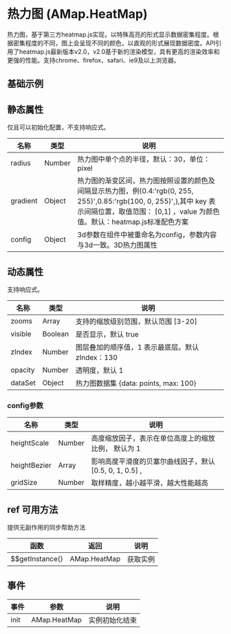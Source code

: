 # 热力图 (AMap.HeatMap)
热力图，基于第三方heatmap.js实现，以特殊高亮的形式显示数据密集程度。根据密集程度的不同，图上会呈现不同的颜色，以直观的形式展现数据密度。API引用了heatmap.js最新版本v2.0，v2.0基于新的渲染模型，具有更高的渲染效率和更强的性能。支持chrome、firefox、safari、ie9及以上浏览器。

## 基础示例

<vuep template="#example"></vuep>

<script v-pre type="text/x-template" id="example">

  <template>
    <div class="amap-page-container">
      <el-amap  :zoom="zoom" :center="center" class="amap-demo">
        <el-amap-layer-heat-map :visible="visible" :data-set="dataSet"></el-amap-layer-heat-map>
      </el-amap>
      <div class="toolbar">
        <button type="button" name="button" @click="toggleVisible">{{visible ? '隐藏图层' : '显示图层'}}</button>
      </div>
    </div>
  </template>

  <style>
    .amap-demo {
      height: 300px;
    }
  </style>

  <script>
    var heatmapData=[{"lng":116.191031,"lat":39.988585,"count":10},{"lng":116.389275,"lat":39.925818,"count":11},{"lng":116.287444,"lat":39.810742,"count":12},{"lng":116.481707,"lat":39.940089,"count":13},{"lng":116.410588,"lat":39.880172,"count":14},{"lng":116.394816,"lat":39.91181,"count":15},{"lng":116.416002,"lat":39.952917,"count":16},{"lng":116.39671,"lat":39.924903,"count":17},{"lng":116.180816,"lat":39.957553,"count":18},{"lng":116.382035,"lat":39.874114,"count":19},{"lng":116.316648,"lat":39.914529,"count":20},{"lng":116.395803,"lat":39.908556,"count":21},{"lng":116.74553,"lat":39.875916,"count":22},{"lng":116.352289,"lat":39.916475,"count":23},{"lng":116.441548,"lat":39.878262,"count":24},{"lng":116.318947,"lat":39.942735,"count":25},{"lng":116.382585,"lat":39.941949,"count":26},{"lng":116.42042,"lat":39.884017,"count":27},{"lng":116.31744,"lat":39.892561,"count":28},{"lng":116.407059,"lat":39.912438,"count":29},{"lng":116.412351,"lat":39.888082,"count":30},{"lng":116.444341,"lat":39.915891,"count":31},{"lng":116.335385,"lat":39.741756,"count":32},{"lng":116.3926,"lat":40.008733,"count":33},{"lng":116.389731,"lat":39.92292,"count":34},{"lng":116.413371,"lat":39.874483,"count":35},{"lng":116.199752,"lat":39.911717,"count":36},{"lng":116.278472,"lat":40.254994,"count":37},{"lng":116.464252,"lat":39.925828,"count":38},{"lng":116.479475,"lat":39.937945,"count":39},{"lng":116.415599,"lat":39.956902,"count":40},{"lng":116.355675,"lat":39.870089,"count":41},{"lng":116.295267,"lat":39.987171,"count":42},{"lng":116.323634,"lat":39.911692,"count":43},{"lng":116.692769,"lat":40.173307,"count":44},{"lng":116.287888,"lat":39.928531,"count":45},{"lng":116.386502,"lat":39.922747,"count":46},{"lng":116.236773,"lat":40.218341,"count":47},{"lng":116.490636,"lat":39.804253,"count":48},{"lng":116.391095,"lat":39.925791,"count":49},{"lng":116.472402,"lat":39.769178,"count":50},{"lng":116.38657,"lat":39.956731,"count":51},{"lng":116.427536,"lat":39.943671,"count":52},{"lng":116.374547,"lat":39.967588,"count":53},{"lng":116.380383,"lat":39.871634,"count":54},{"lng":116.376092,"lat":39.965485,"count":55},{"lng":116.352424,"lat":39.91811,"count":56},{"lng":116.020157,"lat":40.348526,"count":57},{"lng":116.416201,"lat":39.951736,"count":58},{"lng":116.405392,"lat":39.908738,"count":59},{"lng":116.49238,"lat":39.926248,"count":60},{"lng":116.389282,"lat":39.988391,"count":61},{"lng":116.396683,"lat":39.923487,"count":62},{"lng":116.41718,"lat":39.905213,"count":63},{"lng":116.321512,"lat":39.913192,"count":64},{"lng":116.260028,"lat":40.03353,"count":65},{"lng":116.394846,"lat":39.911168,"count":66},{"lng":116.374767,"lat":39.96608,"count":67},{"lng":116.6841,"lat":39.909762,"count":68},{"lng":116.3838,"lat":39.95811,"count":69},{"lng":116.39243,"lat":40.01143,"count":70},{"lng":116.661912,"lat":40.121137,"count":71},{"lng":116.333056,"lat":39.90123,"count":72},{"lng":116.484839,"lat":39.881729,"count":73},{"lng":116.360923,"lat":39.935745,"count":74},{"lng":116.408531,"lat":39.953194,"count":75},{"lng":116.417916,"lat":39.954029,"count":76},{"lng":116.412215,"lat":39.992282,"count":77},{"lng":116.181532,"lat":40.048762,"count":78},{"lng":116.434848,"lat":40.070463,"count":79},{"lng":116.385039,"lat":39.956937,"count":80},{"lng":116.755067,"lat":39.854499,"count":81},{"lng":116.396061,"lat":39.912841,"count":82},{"lng":116.474303,"lat":39.971398,"count":83},{"lng":116.376262,"lat":39.85811,"count":84},{"lng":116.403783,"lat":39.954469,"count":85},{"lng":116.339136,"lat":39.729159,"count":86},{"lng":116.240159,"lat":39.947003,"count":87},{"lng":117.107541,"lat":40.141457,"count":88},{"lng":116.341813,"lat":40.078786,"count":89},{"lng":116.320648,"lat":39.706455,"count":90},{"lng":116.402566,"lat":39.960873,"count":91},{"lng":116.849261,"lat":40.402999,"count":92},{"lng":116.521064,"lat":39.834187,"count":93},{"lng":116.329942,"lat":39.925327,"count":94},{"lng":116.479852,"lat":39.974856,"count":95},{"lng":116.399185,"lat":39.925736,"count":96},{"lng":116.193166,"lat":39.911953,"count":1},{"lng":116.400916,"lat":39.870614,"count":2},{"lng":116.518041,"lat":39.956615,"count":3},{"lng":116.388981,"lat":39.997716,"count":4},{"lng":116.285852,"lat":39.863497,"count":5},{"lng":116.294167,"lat":39.884599,"count":6},{"lng":116.394235,"lat":39.996845,"count":7},{"lng":116.32471,"lat":39.970486,"count":8},{"lng":116.496828,"lat":39.99335,"count":9},{"lng":116.482534,"lat":39.934086,"count":10},{"lng":116.454662,"lat":39.974981,"count":11},{"lng":116.387076,"lat":39.87631,"count":12},{"lng":116.433341,"lat":39.92803,"count":13},{"lng":116.382196,"lat":39.941606,"count":14},{"lng":116.244286,"lat":39.82905,"count":15},{"lng":116.566672,"lat":40.176097,"count":16},{"lng":116.686862,"lat":39.908507,"count":17},{"lng":117.240166,"lat":40.175796,"count":18},{"lng":116.428661,"lat":39.866958,"count":19},{"lng":116.443292,"lat":39.917447,"count":20},{"lng":116.356538,"lat":39.926711,"count":21},{"lng":116.194086,"lat":39.912242,"count":22},{"lng":116.379861,"lat":39.971831,"count":23},{"lng":116.377966,"lat":39.874647,"count":24},{"lng":116.466778,"lat":39.926304,"count":25},{"lng":116.692078,"lat":40.170197,"count":26},{"lng":116.428651,"lat":39.94275,"count":27},{"lng":116.322655,"lat":39.939517,"count":28},{"lng":116.445601,"lat":39.98439,"count":29},{"lng":116.662833,"lat":39.912238,"count":30},{"lng":116.394183,"lat":39.925557,"count":31},{"lng":116.312788,"lat":39.860017,"count":32},{"lng":116.104708,"lat":40.065563,"count":33},{"lng":116.204443,"lat":39.938295,"count":34},{"lng":116.310917,"lat":39.89381,"count":35},{"lng":116.265851,"lat":39.834247,"count":36},{"lng":116.33501,"lat":39.742507,"count":37},{"lng":116.397519,"lat":39.99794,"count":38},{"lng":116.441252,"lat":39.915566,"count":39},{"lng":116.441898,"lat":39.856454,"count":40},{"lng":116.446552,"lat":39.946418,"count":41},{"lng":116.359761,"lat":39.895327,"count":42},{"lng":116.349168,"lat":39.893551,"count":43},{"lng":116.476819,"lat":39.94388,"count":44},{"lng":116.29912,"lat":39.988433,"count":45},{"lng":116.467912,"lat":39.770524,"count":46},{"lng":116.382134,"lat":39.862204,"count":47},{"lng":116.483378,"lat":39.93431,"count":48},{"lng":116.35395,"lat":39.910738,"count":49},{"lng":116.398771,"lat":39.976433,"count":50},{"lng":116.462189,"lat":39.925864,"count":51},{"lng":116.378957,"lat":39.806676,"count":52},{"lng":116.334199,"lat":39.900985,"count":53},{"lng":116.443961,"lat":39.913511,"count":54},{"lng":116.388829,"lat":39.95053,"count":55},{"lng":116.319655,"lat":39.892339,"count":56},{"lng":117.431959,"lat":40.630521,"count":57},{"lng":117.108914,"lat":40.140406,"count":58},{"lng":116.43019,"lat":39.880486,"count":59},{"lng":116.250698,"lat":39.907186,"count":60},{"lng":116.341065,"lat":39.766082,"count":61},{"lng":116.290335,"lat":39.812431,"count":62},{"lng":116.360813,"lat":39.936362,"count":63},{"lng":116.400282,"lat":39.995027,"count":64},{"lng":116.317257,"lat":39.889092,"count":65},{"lng":116.482537,"lat":39.954978,"count":66},{"lng":116.38496,"lat":39.954428,"count":67},{"lng":116.391803,"lat":39.911587,"count":68},{"lng":116.4266,"lat":39.867228,"count":69},{"lng":116.145997,"lat":39.790856,"count":70},{"lng":116.430265,"lat":39.867451,"count":71},{"lng":116.315479,"lat":39.940668,"count":72},{"lng":116.359393,"lat":39.975431,"count":73},{"lng":116.382347,"lat":39.968935,"count":74},{"lng":115.987169,"lat":40.454625,"count":75},{"lng":116.489292,"lat":39.931242,"count":76},{"lng":116.368238,"lat":39.879807,"count":77},{"lng":116.493761,"lat":39.923885,"count":78},{"lng":116.53666,"lat":39.8778,"count":79},{"lng":116.501743,"lat":39.79602,"count":80},{"lng":116.582818,"lat":39.932646,"count":81},{"lng":116.417364,"lat":39.869292,"count":82},{"lng":116.354305,"lat":39.872022,"count":83},{"lng":116.375162,"lat":40.01344,"count":84},{"lng":116.400523,"lat":39.881031,"count":85},{"lng":116.315365,"lat":39.945005,"count":86},{"lng":116.44088,"lat":39.810753,"count":87},{"lng":116.679285,"lat":39.916527,"count":88},{"lng":116.483694,"lat":39.946929,"count":89},{"lng":116.341678,"lat":40.080021,"count":90},{"lng":116.017167,"lat":39.889175,"count":91},{"lng":116.454692,"lat":39.954167,"count":92},{"lng":116.410129,"lat":40.050952,"count":93},{"lng":116.418556,"lat":39.872365,"count":94},{"lng":116.25432,"lat":40.142367,"count":95},{"lng":116.658763,"lat":39.891072,"count":96},{"lng":116.305312,"lat":39.9953,"count":97},{"lng":116.388761,"lat":39.951259,"count":98},{"lng":116.68017,"lat":39.873413,"count":99},{"lng":116.090539,"lat":39.796301,"count":1},{"lng":116.380305,"lat":39.78354,"count":2},{"lng":116.348831,"lat":40.022543,"count":3},{"lng":116.438133,"lat":39.960988,"count":4},{"lng":116.199587,"lat":39.911,"count":5},{"lng":116.081743,"lat":39.788321,"count":6},{"lng":117.24044,"lat":40.1752,"count":7},{"lng":116.636141,"lat":40.327724,"count":8},{"lng":116.453166,"lat":39.973511,"count":9},{"lng":116.583381,"lat":39.953315,"count":10},{"lng":116.236326,"lat":39.90595,"count":11},{"lng":116.328305,"lat":39.781647,"count":12},{"lng":116.260012,"lat":39.984951,"count":13},{"lng":116.254938,"lat":39.916206,"count":14},{"lng":116.85469,"lat":40.474419,"count":15},{"lng":116.309389,"lat":39.971918,"count":16},{"lng":116.310732,"lat":39.971517,"count":17},{"lng":116.401885,"lat":39.847641,"count":18},{"lng":116.427771,"lat":39.880572,"count":19},{"lng":116.430537,"lat":39.880968,"count":20},{"lng":116.550673,"lat":39.895212,"count":21},{"lng":116.345906,"lat":39.815152,"count":22},{"lng":116.512016,"lat":39.868573,"count":23},{"lng":115.894604,"lat":39.803644,"count":24},{"lng":116.32497,"lat":40.083198,"count":25},{"lng":116.315523,"lat":39.858242,"count":26},{"lng":116.465052,"lat":39.903055,"count":27},{"lng":116.464814,"lat":39.924176,"count":28},{"lng":115.959538,"lat":39.727218,"count":29},{"lng":116.478895,"lat":39.954472,"count":30},{"lng":116.337546,"lat":39.741337,"count":31},{"lng":116.504757,"lat":39.83778,"count":32},{"lng":116.393143,"lat":40.02725,"count":33},{"lng":116.23419,"lat":40.217361,"count":34},{"lng":116.368688,"lat":39.829561,"count":35},{"lng":116.460134,"lat":39.983721,"count":36},{"lng":116.381539,"lat":39.746766,"count":37},{"lng":116.291759,"lat":39.983886,"count":38},{"lng":116.377613,"lat":39.817895,"count":39},{"lng":116.306646,"lat":39.956296,"count":40},{"lng":116.160747,"lat":39.818863,"count":41},{"lng":116.392912,"lat":40.001989,"count":42},{"lng":116.199115,"lat":39.91276,"count":43},{"lng":116.434577,"lat":39.812232,"count":44},{"lng":116.495843,"lat":39.925538,"count":45},{"lng":116.333803,"lat":39.913224,"count":46},{"lng":116.489277,"lat":39.941842,"count":47},{"lng":116.510514,"lat":39.973547,"count":48},{"lng":116.474685,"lat":39.936648,"count":49},{"lng":116.418054,"lat":39.905091,"count":50},{"lng":116.285529,"lat":39.926274,"count":51},{"lng":116.289399,"lat":39.948054,"count":52},{"lng":116.508241,"lat":39.920234,"count":53},{"lng":116.317979,"lat":40.000721,"count":54},{"lng":116.428324,"lat":39.868263,"count":55},{"lng":116.407517,"lat":40.016715,"count":56},{"lng":116.338841,"lat":39.969646,"count":57},{"lng":116.495703,"lat":39.992607,"count":58},{"lng":116.369659,"lat":39.97595,"count":59},{"lng":116.291709,"lat":39.96228,"count":60},{"lng":116.311003,"lat":39.998264,"count":61},{"lng":116.391429,"lat":39.93324,"count":62},{"lng":116.406033,"lat":39.95407,"count":63},{"lng":116.391856,"lat":39.912004,"count":64},{"lng":116.356434,"lat":39.871474,"count":65},{"lng":116.477081,"lat":39.970334,"count":66},{"lng":116.475337,"lat":39.939749,"count":67},{"lng":116.752911,"lat":39.916369,"count":68},{"lng":116.470361,"lat":39.874606,"count":69},{"lng":116.489172,"lat":39.949033,"count":70},{"lng":116.502514,"lat":39.973734,"count":71},{"lng":116.186985,"lat":39.920185,"count":72},{"lng":116.583743,"lat":39.95335,"count":73},{"lng":116.119183,"lat":39.732055,"count":74},{"lng":116.391902,"lat":39.93331,"count":75},{"lng":116.488588,"lat":39.953371,"count":76},{"lng":116.381798,"lat":39.975717,"count":77},{"lng":116.384689,"lat":39.827773,"count":78},{"lng":116.445287,"lat":39.894354,"count":79},{"lng":116.24048,"lat":39.947687,"count":80},{"lng":116.413605,"lat":40.04902,"count":81},{"lng":116.239012,"lat":39.904288,"count":82},{"lng":116.408522,"lat":40.016971,"count":83},{"lng":116.475833,"lat":39.947107,"count":84},{"lng":116.43476,"lat":39.901671,"count":85},{"lng":116.40229,"lat":39.869205,"count":86},{"lng":116.226013,"lat":40.213485,"count":87},{"lng":116.689042,"lat":39.889192,"count":88},{"lng":116.377252,"lat":39.873622,"count":89},{"lng":116.53061,"lat":40.103146,"count":90},{"lng":116.416271,"lat":39.905187,"count":91},{"lng":116.531169,"lat":39.91276,"count":92},{"lng":116.17849,"lat":40.075692,"count":93},{"lng":116.188616,"lat":40.102413,"count":94},{"lng":116.531799,"lat":39.84939,"count":95},{"lng":116.443707,"lat":39.87558,"count":96},{"lng":116.814298,"lat":40.53416,"count":97},{"lng":116.428247,"lat":39.873118,"count":98},{"lng":116.290774,"lat":39.963116,"count":99},{"lng":116.299918,"lat":39.936094,"count":100},{"lng":116.489325,"lat":39.944556,"count":101},{"lng":116.339297,"lat":40.038739,"count":102},{"lng":116.485631,"lat":39.804667,"count":103},{"lng":116.480549,"lat":39.955012,"count":104},{"lng":116.381977,"lat":39.878496,"count":1},{"lng":116.259586,"lat":40.043622,"count":2},{"lng":116.587813,"lat":40.015618,"count":3},{"lng":116.35472,"lat":39.975865,"count":4},{"lng":116.644011,"lat":40.299776,"count":5},{"lng":116.299449,"lat":39.95324,"count":6},{"lng":116.332228,"lat":39.900741,"count":7},{"lng":116.377459,"lat":39.80869,"count":8},{"lng":116.657873,"lat":40.120521,"count":9},{"lng":116.154466,"lat":39.731616,"count":10},{"lng":116.845418,"lat":40.375612,"count":11},{"lng":116.466696,"lat":39.766475,"count":12},{"lng":116.45685,"lat":40.011172,"count":13},{"lng":116.406651,"lat":39.970182,"count":14},{"lng":116.428161,"lat":39.866144,"count":15},{"lng":116.504801,"lat":39.836822,"count":16},{"lng":116.439995,"lat":39.81546,"count":17},{"lng":116.559057,"lat":39.936131,"count":18},{"lng":116.225584,"lat":39.842961,"count":19},{"lng":116.64103,"lat":40.141812,"count":20},{"lng":116.306028,"lat":39.860581,"count":21},{"lng":116.403426,"lat":40.066843,"count":22},{"lng":116.399935,"lat":40.009504,"count":23},{"lng":116.309222,"lat":39.913107,"count":24},{"lng":116.295396,"lat":39.784501,"count":25},{"lng":116.289673,"lat":39.963462,"count":26},{"lng":116.445731,"lat":40.051509,"count":27},{"lng":116.395362,"lat":39.975426,"count":28},{"lng":116.605608,"lat":40.0489,"count":29},{"lng":116.421157,"lat":39.975636,"count":30},{"lng":116.452161,"lat":39.977081,"count":31},{"lng":116.242604,"lat":40.22134,"count":32},{"lng":116.32532,"lat":39.970535,"count":33},{"lng":116.685587,"lat":39.926874,"count":34},{"lng":116.39186,"lat":39.912056,"count":35},{"lng":116.326004,"lat":39.974148,"count":36},{"lng":116.677542,"lat":39.892667,"count":37},{"lng":116.835958,"lat":40.375008,"count":38},{"lng":116.484969,"lat":39.956518,"count":39},{"lng":115.95685,"lat":39.732297,"count":40},{"lng":116.380024,"lat":39.872133,"count":41},{"lng":116.396477,"lat":39.928246,"count":42},{"lng":116.390986,"lat":39.92675,"count":43},{"lng":116.346845,"lat":40.018932,"count":44},{"lng":116.381966,"lat":39.970729,"count":45},{"lng":116.337349,"lat":39.752131,"count":46},{"lng":116.494995,"lat":39.99648,"count":47},{"lng":116.314029,"lat":39.516896,"count":48},{"lng":116.662237,"lat":40.122764,"count":49},{"lng":116.841367,"lat":40.379938,"count":50},{"lng":116.365928,"lat":39.975824,"count":51},{"lng":116.489236,"lat":39.939992,"count":52},{"lng":116.363994,"lat":39.852943,"count":53},{"lng":116.34283,"lat":39.754081,"count":54},{"lng":116.361183,"lat":39.894634,"count":55},{"lng":116.412822,"lat":39.9769,"count":56},{"lng":116.40433,"lat":39.97541,"count":57},{"lng":116.413478,"lat":39.948868,"count":58},{"lng":116.406129,"lat":39.932386,"count":59},{"lng":116.451852,"lat":39.995137,"count":60},{"lng":116.349718,"lat":39.870509,"count":61},{"lng":116.568628,"lat":39.926382,"count":62},{"lng":116.643881,"lat":40.300758,"count":63},{"lng":116.440445,"lat":39.881325,"count":64},{"lng":116.48299,"lat":39.869588,"count":65},{"lng":116.323732,"lat":40.082528,"count":66},{"lng":116.257834,"lat":39.876782,"count":67},{"lng":116.3596,"lat":40.034545,"count":68},{"lng":116.349841,"lat":39.875597,"count":69},{"lng":116.403928,"lat":39.879252,"count":70},{"lng":116.42005,"lat":39.833467,"count":71},{"lng":116.663001,"lat":39.91046,"count":72},{"lng":116.406568,"lat":39.908939,"count":73},{"lng":116.405188,"lat":39.909159,"count":74},{"lng":116.415107,"lat":39.872521,"count":75},{"lng":116.321197,"lat":39.767552,"count":76},{"lng":116.211721,"lat":39.688611,"count":77},{"lng":116.451346,"lat":39.882833,"count":78},{"lng":116.557492,"lat":39.875288,"count":79},{"lng":116.420546,"lat":39.899053,"count":80},{"lng":116.440968,"lat":39.898035,"count":81},{"lng":116.096699,"lat":39.94052,"count":82},{"lng":116.410422,"lat":39.996992,"count":83},{"lng":116.376382,"lat":40.040343,"count":84},{"lng":116.664304,"lat":39.912656,"count":85},{"lng":116.477188,"lat":39.972973,"count":86},{"lng":116.400057,"lat":39.883241,"count":87},{"lng":116.287055,"lat":39.865057,"count":88},{"lng":116.47842,"lat":39.975087,"count":89},{"lng":116.481061,"lat":39.973994,"count":90},{"lng":116.428439,"lat":39.943564,"count":91},{"lng":116.507173,"lat":39.815616,"count":92},{"lng":116.405081,"lat":39.959449,"count":93},{"lng":116.40121,"lat":39.869219,"count":94},{"lng":116.437595,"lat":39.878214,"count":95},{"lng":116.448647,"lat":39.981149,"count":96},{"lng":116.239298,"lat":40.218372,"count":97},{"lng":116.402223,"lat":39.960511,"count":98},{"lng":116.664158,"lat":40.120092,"count":99},{"lng":116.119102,"lat":40.233172,"count":99},{"lng":116.666931,"lat":39.917685,"count":100},{"lng":115.977448,"lat":40.456067,"count":101},{"lng":116.355541,"lat":39.911069,"count":1},{"lng":116.474525,"lat":39.944593,"count":2},{"lng":116.35277,"lat":39.910566,"count":3},{"lng":116.310743,"lat":39.915123,"count":4},{"lng":116.384415,"lat":39.948468,"count":5},{"lng":116.470283,"lat":39.92274,"count":6},{"lng":116.545304,"lat":39.632635,"count":7},{"lng":116.358194,"lat":39.898647,"count":8},{"lng":116.311002,"lat":39.917643,"count":9},{"lng":116.387084,"lat":39.959407,"count":10},{"lng":116.399161,"lat":39.972319,"count":11},{"lng":116.41415,"lat":40.048341,"count":12},{"lng":116.283811,"lat":39.862684,"count":13},{"lng":116.154671,"lat":39.793723,"count":14},{"lng":116.338059,"lat":40.034402,"count":15},{"lng":116.564921,"lat":40.336754,"count":16},{"lng":116.396465,"lat":39.928236,"count":17},{"lng":116.345465,"lat":39.815134,"count":18},{"lng":117.105997,"lat":40.140457,"count":19},{"lng":116.458762,"lat":40.011334,"count":20},{"lng":116.330312,"lat":39.892811,"count":21},{"lng":116.246434,"lat":39.981835,"count":22},{"lng":116.482718,"lat":39.967001,"count":23},{"lng":116.531887,"lat":39.91018,"count":24},{"lng":116.303479,"lat":40.030135,"count":25},{"lng":116.567226,"lat":39.897282,"count":26},{"lng":116.443197,"lat":39.810833,"count":27},{"lng":116.271062,"lat":40.205664,"count":28},{"lng":116.430094,"lat":39.975569,"count":29},{"lng":116.320701,"lat":40.030695,"count":30},{"lng":116.318237,"lat":39.945583,"count":31},{"lng":116.384177,"lat":39.976624,"count":32},{"lng":116.609751,"lat":39.67949,"count":33},{"lng":116.470793,"lat":39.976487,"count":34},{"lng":116.451952,"lat":39.994476,"count":35},{"lng":116.898355,"lat":40.465999,"count":36},{"lng":116.324261,"lat":39.97006,"count":37},{"lng":116.345849,"lat":39.902789,"count":38},{"lng":116.392448,"lat":39.949775,"count":39},{"lng":116.404969,"lat":39.869671,"count":40},{"lng":116.391978,"lat":39.951331,"count":41},{"lng":116.293389,"lat":39.963228,"count":42},{"lng":116.354359,"lat":39.871352,"count":43},{"lng":116.250473,"lat":39.905799,"count":44},{"lng":116.529661,"lat":39.912838,"count":45},{"lng":116.400244,"lat":39.953832,"count":46},{"lng":116.33445,"lat":39.790326,"count":47},{"lng":116.327622,"lat":39.795556,"count":48},{"lng":116.394292,"lat":39.948671,"count":49},{"lng":116.841248,"lat":40.382222,"count":50},{"lng":116.39621,"lat":39.912717,"count":51},{"lng":116.29526,"lat":39.839011,"count":52},{"lng":116.390165,"lat":39.949776,"count":53},{"lng":116.521784,"lat":39.83616,"count":54},{"lng":116.393875,"lat":39.996715,"count":55},{"lng":116.724049,"lat":39.951418,"count":56},{"lng":116.434731,"lat":39.90149,"count":57},{"lng":116.356244,"lat":39.910916,"count":58},{"lng":116.457003,"lat":40.008583,"count":59},{"lng":116.4954,"lat":39.922626,"count":60},{"lng":116.451481,"lat":39.81428,"count":61},{"lng":116.33145,"lat":39.891865,"count":62},{"lng":116.2393,"lat":40.236043,"count":63},{"lng":116.424888,"lat":39.976048,"count":64},{"lng":116.336565,"lat":39.751957,"count":65},{"lng":116.225132,"lat":39.872326,"count":66},{"lng":116.564558,"lat":39.886867,"count":67},{"lng":116.12651,"lat":39.735538,"count":68},{"lng":117.008136,"lat":40.376266,"count":69},{"lng":116.420949,"lat":39.87321,"count":70},{"lng":115.994695,"lat":39.701187,"count":71},{"lng":116.400738,"lat":39.908585,"count":72},{"lng":116.424696,"lat":39.962873,"count":73},{"lng":116.3266,"lat":40.08181,"count":74},{"lng":116.331061,"lat":39.892843,"count":75},{"lng":116.29248,"lat":39.988895,"count":76},{"lng":116.466217,"lat":39.92232,"count":77},{"lng":116.324551,"lat":39.940216,"count":78},{"lng":116.289698,"lat":39.815009,"count":79},{"lng":116.366762,"lat":40.240256,"count":80},{"lng":116.331123,"lat":39.890995,"count":81},{"lng":116.416662,"lat":39.869136,"count":82},{"lng":116.417434,"lat":39.833862,"count":83},{"lng":116.489063,"lat":39.950495,"count":84},{"lng":116.425088,"lat":39.834288,"count":85},{"lng":116.288801,"lat":39.965264,"count":86},{"lng":116.29665,"lat":39.805464,"count":87},{"lng":116.154403,"lat":39.792215,"count":88},{"lng":116.320248,"lat":39.945852,"count":89},{"lng":115.957457,"lat":39.599769,"count":90},{"lng":116.353289,"lat":39.915624,"count":91},{"lng":116.438992,"lat":39.876785,"count":92},{"lng":116.10987,"lat":39.93606,"count":1},{"lng":116.42478,"lat":39.9665,"count":2},{"lng":116.295136,"lat":39.927262,"count":3},{"lng":116.579446,"lat":39.846365,"count":4},{"lng":116.507268,"lat":39.859229,"count":5},{"lng":116.246201,"lat":39.943989,"count":6},{"lng":116.321964,"lat":39.767435,"count":7},{"lng":116.543317,"lat":39.877525,"count":8},{"lng":116.402726,"lat":39.962996,"count":9},{"lng":116.533757,"lat":39.916293,"count":10},{"lng":116.297368,"lat":39.936267,"count":11},{"lng":116.281225,"lat":39.947723,"count":12},{"lng":116.651846,"lat":40.119239,"count":13},{"lng":116.399739,"lat":39.960987,"count":14},{"lng":116.316824,"lat":39.862571,"count":15}];
    module.exports = {
      name: 'amap-page',
      data() {
        return {
          zoom: 11,
          center: [116.418261, 39.921984],
          visible: true,
          dataSet: {
            data: heatmapData,
            max: 100
          }
        };
      },
      methods: {
        toggleVisible(){
          this.visible = !this.visible;
        }
      }
    };
  </script>

</script>


## 静态属性
仅且可以初始化配置，不支持响应式。

名称 | 类型 | 说明
---|---|---|
radius  | Number | 热力图中单个点的半径，默认：30，单位：pixel
gradient  | Object | 热力图的渐变区间，热力图按照设置的颜色及间隔显示热力图，例{0.4:'rgb(0, 255, 255)',0.85:'rgb(100, 0, 255)',},其中 key 表示间隔位置，取值范围： [0,1] ，value 为颜色值。默认：heatmap.js标准配色方案
config | Object | 3d参数在组件中被重命名为config，参数内容与3d一致。3D热力图属性

## 动态属性
支持响应式。

名称 | 类型 | 说明
---|---|---|
zooms | Array | 支持的缩放级别范围，默认范围 [3-20]
visible | Boolean | 是否显示，默认 true
zIndex | Number | 图层叠加的顺序值，1 表示最底层。默认 zIndex：130
opacity | Number | 透明度，默认 1
dataSet | Object | 热力图数据集 {data: points, max: 100}

### config参数
名称 | 类型 | 说明
---|---|---|
heightScale | Number | 高度缩放因子，表示在单位高度上的缩放比例， 默认为 1
heightBezier | Array | 影响高度平滑度的贝塞尔曲线因子，默认 [0.5, 0, 1, 0.5] ,
gridSize | Number | 取样精度，越小越平滑，越大性能越高

## ref 可用方法
提供无副作用的同步帮助方法

函数 | 返回 | 说明
---|---|---|
$$getInstance() | AMap.HeatMap | 获取实例

## 事件

事件 | 参数 | 说明
---|---|---|
init | AMap.HeatMap | 实例初始化结束
